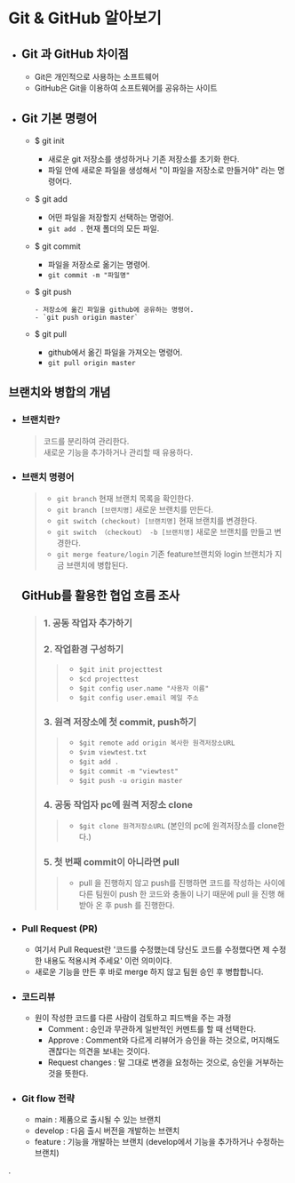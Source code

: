 # Git & GitHub 알아보기

- ## Git 과 GitHub 차이점
  - Git은 개인적으로 사용하는 소프트웨어
  - GitHub은 Git을 이용하여 소프트웨어를 공유하는 사이트
- ## Git 기본 명령어

  - $ git init

    - 새로운 git 저장소를 생성하거나 기존 저장소를 초기화 한다.
    - 파일 안에 새로운 파일을 생성해서 "이 파일을 저장소로 만들거야" 라는 명령어다.

  - $ git add

    - 어떤 파일을 저장할지 선택하는 명령어.
    - `git add .` 현재 폴더의 모든 파일.

  - $ git commit

    - 파일을 저장소로 옮기는 명령어.
    - `git commit -m "파일명"`

  - $ git push

        - 저장소에 옮긴 파일을 github에 공유하는 명령어.
        - `git push origin master`

  - $ git pull
    - github에서 옮긴 파일을 가져오는 명령어.
    - `git pull origin master`

## 브랜치와 병합의 개념

- ### 브랜치란?

  > 코드를 분리하여 관리한다.  
  > 새로운 기능을 추가하거나 관리할 때 유용하다.

- ### 브랜치 명령어

  > - `git branch` 현재 브랜치 목록을 확인한다.
  > - `git branch [브랜치명]` 새로운 브랜치를 만든다.
  > - `git switch (checkout) [브랜치명]` 현재 브랜치를 변경한다.
  > - `git switch （checkout） -b [브랜치명]` 새로운 브랜치를 만들고 변경한다.
  > - `git merge feature/login` 기존 feature브랜치와 login 브랜치가 지금 브랜치에 병합된다.

  ## GitHub를 활용한 협업 흐름 조사

  > ### 1. 공동 작업자 추가하기
  >
  > ### 2. 작업환경 구성하기
  >
  > > - `$git init projecttest`
  > > - `$cd projecttest `
  > > - `$git config user.name "사용자 이름" `
  > > - `$git config user.email 메일 주소`
  >
  > ### 3. 원격 저장소에 첫 commit, push하기
  >
  > > - `$git remote add origin 복사한 원격저장소URL`
  > > - `$vim viewtest.txt `
  > > - `$git add . `
  > > - `$git commit -m "viewtest"`
  > > - `$git push -u origin master`
  >
  > ### 4. 공동 작업자 pc에 원격 저장소 clone
  >
  > > - `$git clone 원격저장소URL` (본인의 pc에 원격저장소를 clone한다.)
  >
  > ### 5. 첫 번째 commit이 아니라면 pull
  >
  > > - pull 을 진행하지 않고 push를 진행하면 코드를 작성하는 사이에 다른 팀원이 push 한 코드와 충돌이 나기 때문에 pull 을 진행 해 받아 온 후 push 를 진행한다.

- ### Pull Request (PR)
  - 여기서 Pull Request란 '코드를 수정했는데 당신도 코드를 수정했다면 제 수정한 내용도 적용시켜 주세요' 이런 의미이다.
  - 새로운 기능을 만든 후 바로 merge 하지 않고 팀원 승인 후 병합합니다.
- ### 코드리뷰
  - 원이 작성한 코드를 다른 사람이 검토하고 피드백을 주는 과정
    - Comment : 승인과 무관하게 일반적인 커멘트를 할 때 선택한다.
    - Approve : Comment와 다르게 리뷰어가 승인을 하는 것으로, 머지해도 괜찮다는 의견을 보내는 것이다.
    - Request changes : 말 그대로 변경을 요청하는 것으로, 승인을 거부하는 것을 뜻한다.
- ### Git flow 전략
  - main : 제품으로 출시될 수 있는 브랜치
  - develop : 다음 출시 버전을 개발하는 브랜치
  - feature : 기능을 개발하는 브랜치 (develop에서 기능을 추가하거나 수정하는 브랜치)

.
